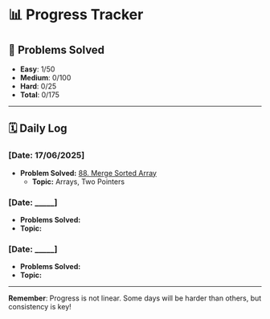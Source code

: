 # 📊 Progress Tracker

## 🎯 Problems Solved
- **Easy**: 1/50
- **Medium**: 0/100  
- **Hard**: 0/25
- **Total**: 0/175

---

## 🗓️ Daily Log

### [Date: 17/06/2025]
- **Problem Solved:** [88. Merge Sorted Array](https://leetcode.com/problems/merge-sorted-array/)
    - **Topic:** Arrays, Two Pointers

### [Date: _____]
- **Problems Solved:**
- **Topic:**

### [Date: _____]
- **Problems Solved:**
- **Topic:**

---

**Remember**: Progress is not linear. Some days will be harder than others, but consistency is key! 